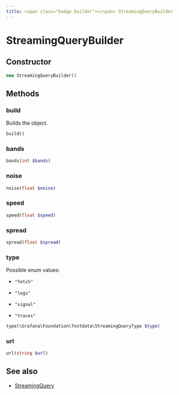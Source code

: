 ```yaml
---
title: <span class="badge builder"></span> StreamingQueryBuilder
---
```

# <span class="badge builder"></span> StreamingQueryBuilder

## Constructor

```php
new StreamingQueryBuilder()
```
## Methods

### <span class="badge object-method"></span> build

Builds the object.

```php
build()
```

### <span class="badge object-method"></span> bands

```php
bands(int $bands)
```

### <span class="badge object-method"></span> noise

```php
noise(float $noise)
```

### <span class="badge object-method"></span> speed

```php
speed(float $speed)
```

### <span class="badge object-method"></span> spread

```php
spread(float $spread)
```

### <span class="badge object-method"></span> type

Possible enum values:

 - `"fetch"` 

 - `"logs"` 

 - `"signal"` 

 - `"traces"` 

```php
type(\Grafana\Foundation\Testdata\StreamingQueryType $type)
```

### <span class="badge object-method"></span> url

```php
url(string $url)
```

## See also

 * <span class="badge object-type-class"></span> [StreamingQuery](./object-StreamingQuery.md)
